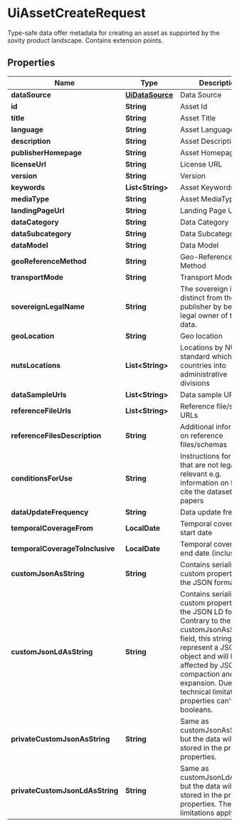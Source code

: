

# UiAssetCreateRequest

Type-safe data offer metadata for creating an asset as supported by the sovity product landscape. Contains extension points.

## Properties

| Name | Type | Description | Notes |
|------------ | ------------- | ------------- | -------------|
|**dataSource** | [**UiDataSource**](UiDataSource.md) | Data Source |  |
|**id** | **String** | Asset Id |  |
|**title** | **String** | Asset Title |  [optional] |
|**language** | **String** | Asset Language |  [optional] |
|**description** | **String** | Asset Description |  [optional] |
|**publisherHomepage** | **String** | Asset Homepage |  [optional] |
|**licenseUrl** | **String** | License URL |  [optional] |
|**version** | **String** | Version |  [optional] |
|**keywords** | **List&lt;String&gt;** | Asset Keywords |  [optional] |
|**mediaType** | **String** | Asset MediaType |  [optional] |
|**landingPageUrl** | **String** | Landing Page URL |  [optional] |
|**dataCategory** | **String** | Data Category |  [optional] |
|**dataSubcategory** | **String** | Data Subcategory |  [optional] |
|**dataModel** | **String** | Data Model |  [optional] |
|**geoReferenceMethod** | **String** | Geo-Reference Method |  [optional] |
|**transportMode** | **String** | Transport Mode |  [optional] |
|**sovereignLegalName** | **String** | The sovereign is distinct from the publisher by being the legal owner of the data. |  [optional] |
|**geoLocation** | **String** | Geo location |  [optional] |
|**nutsLocations** | **List&lt;String&gt;** | Locations by NUTS standard which divides countries into administrative divisions |  [optional] |
|**dataSampleUrls** | **List&lt;String&gt;** | Data sample URLs |  [optional] |
|**referenceFileUrls** | **List&lt;String&gt;** | Reference file/schema URLs |  [optional] |
|**referenceFilesDescription** | **String** | Additional information on reference files/schemas |  [optional] |
|**conditionsForUse** | **String** | Instructions for use that are not legally relevant e.g. information on how to cite the dataset in papers |  [optional] |
|**dataUpdateFrequency** | **String** | Data update frequency |  [optional] |
|**temporalCoverageFrom** | **LocalDate** | Temporal coverage start date |  [optional] |
|**temporalCoverageToInclusive** | **LocalDate** | Temporal coverage end date (inclusive) |  [optional] |
|**customJsonAsString** | **String** | Contains serialized custom properties in the JSON format. |  [optional] |
|**customJsonLdAsString** | **String** | Contains serialized custom properties in the JSON LD format. Contrary to the customJsonAsString field, this string must represent a JSON LD object and will be affected by JSON LD compaction and expansion. Due to a technical limitation, the properties can&#39;t be booleans. |  [optional] |
|**privateCustomJsonAsString** | **String** | Same as customJsonAsString but the data will be stored in the private properties. |  [optional] |
|**privateCustomJsonLdAsString** | **String** | Same as customJsonLdAsString but the data will be stored in the private properties. The same limitations apply. |  [optional] |



